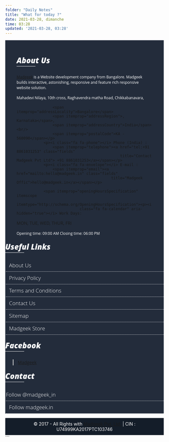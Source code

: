 ```yaml
---
folder: "Daily Notes"
title: "What for today ?"
date: 2021-03-28, dimanche
time: 03:28
updated: '2021-03-28, 03:28'
---
```


<!DOCTYPE html>
<html lang="en">
<head>
  <meta charset="UTF-8">
  <meta name="viewport" content="width=device-width, initial-scale=1.0">
  <title>DiFfrenzZ</title>
  <link rel="stylesheet" href="https://maxcdn.bootstrapcdn.com/bootstrap/4.5.2/css/bootstrap.min.css">
  <script src="https://ajax.googleapis.com/ajax/libs/jquery/3.5.1/jquery.min.js"></script>
  <script src="https://cdnjs.cloudflare.com/ajax/libs/popper.js/1.16.0/umd/popper.min.js"></script>
  <script src="https://maxcdn.bootstrapcdn.com/bootstrap/4.5.2/js/bootstrap.min.js"></script>

<style>
    
footer {
  background-color: #232c3b;
  min-height: 350px;
  font-family: 'Open Sans', sans-serif;
  padding-top: 30px
}

.footerleft {
  margin-top: 20px;
  padding: 0 36px;
}

.logofooter {
  margin-bottom: 10px;
  font-size: 25px;
  color: white;
  font-weight: 700;
}

.footerleft p {
  color: white;
  font-size: 12px !important;
  font-family: 'Open Sans', sans-serif;
  margin-bottom: 15px;
}

.footerleft p i {
  width: 20px;
  color: #fff;
}

.paddingtop-bottom {
  margin-top: 20px;
}

.footer-ul {
  list-style-type: none;
  padding-left: 0px;
  margin-left: 2px;
}

.footer-ul li {
  line-height: 29px;
  font-size: 12px;
  margin-top: 5px;
}

.footer-ul li a {
  font-size: 17px;
  text-decoration: none;
  font-weight: 200;
  color: #fff;
  transition: color 0.2s linear 0s, background 0.2s linear 0s;
  display: block;
  padding-bottom: 5px;
  border-bottom: 1px dotted #fff;
}

.footer-ul i {
  margin-right: 10px;
}

.footer-ul li a:hover {
  transition: color 0.2s linear 0s, background 0.2s linear 0s;
  color: #73b0f4;
}

.social:hover {
  -webkit-transform: scale(1.1);
  -moz-transform: scale(1.1);
  -o-transform: scale(1.1);
}

.icon-ul {
  list-style-type: none !important;
  margin: 0px;
  padding: 0px;
}

.icon-ul li {
  line-height: 75px;
  width: 100%;
  float: left;
}

.icon {
  float: left;
  margin-right: 5px;
}

.copyright {
  min-height: 40px;
  background-color: #141d29;
}

.copyright p {
  text-align: center;
  color: white;
  padding: 10px 0;
  margin-bottom: 0px;
}

.heading7 {
  position: relative;
  margin: 0 0 25px;
  color: #fff;
  padding-bottom: 5px;
  font-weight: 900;
  font-size: 24px;
  line-height: 28px;
}

.heading7:before {
  content: " ";
  position: absolute;
  left: 0;
  bottom: 0;
  width: 60px;
  height: 1px;
  background-color: #fff;
}

.post p a {
  font-size: 12px;
  color: white !important;
  line-height: 20px;
}

.post p a span {
  display: block;
  color: #8f8f8f !important;
}

.bottom_ul {
  list-style-type: none;
  float: right;
  margin-bottom: 0px;
}

.bottom_ul li {
  float: left;
  line-height: 40px;
}

.bottom_ul li:after {
  content: "/";
  color: white;
  margin-right: 8px;
  margin-left: 8px;
}

.bottom_ul li a {
  color: white;
  font-size: 12px;
}

.post a:hover {

  text-decoration: none;
}

.btn-insta {
  color: white !important;
  background: transparent;
}

.fields {
  color: white;
  font-size: 15px;
  text-decoration: none;
}
</style>
</head>
    <body>
<footer>
    <div class="container">
        <div class="row">
            <div class="col-md-4 col-sm-6 footerleft ">
                <h6 class="heading7">About Us</h6>
                <p><a href="//madgeek.in">Madgeek</a> is a Website development company from Bangalore. Madgeek builds interactive, astonishing,
                    responsive
                    and feature rich responsive website solution.</p>
                <p itemprop="address" itemscope itemtype="http://schema.org/PostalAddress"><i class="fa fa-map-pin"></i>
                    <span itemprop="streetAddress">Mahadevi Nilaya, 10th cross, Raghavendra matha Road, Chikkabanavara</span>,

                    <span itemprop="addressLocality">Bangalore</span>
                    <span itemprop="addressRegion">, Karnataka</span>,
                    <span itemprop="addressCountry">India</span><br/>
                    <span itemprop="postalCode">KA - 560090</span></p>
                <p><i class="fa fa-phone"></i> Phone (India) :
                    <span itemprop="telephone"><a href="tel:+91 8861031253" class="fields"
                                                  title="Contact Madgeek Pvt Ltd"> +91 8861031253</a></span></p>
                <p><i class="fa fa-envelope"></i> E-mail :
                    <span itemprop="email"><a href="mailto:hello@madgeek.in" class="fields"
                                              title="Madgeek Offic">hello@madgeek.in</a></span></p>

                <span itemprop="openingHoursSpecification" itemscope
                      itemtype="http://schema.org/OpeningHoursSpecification"><p><i
                                class="fa fa-calendar" aria-hidden="true"></i> Work Days:
<span itemprop="dayOfWeek" itemscope itemtype="http://schema.org/DayOfWeek">
<span itemprop="name">MON, TUE, WED, THUR, FRI</span></span></p>
                <p><i class="fa fa-clock-o" aria-hidden="true"></i> Opening time:
<span itemprop="opens" content="Please insert valid ISO 8601 date/time here. Examples: 2015-07-27 or 2015-07-27T15:30">09:00 AM</span>  <i
                            class="fa fa-clock-o" aria-hidden="true"></i>
                    Closing time:
<span itemprop="closes" content="Please insert valid ISO 8601 date/time here. Examples: 2015-07-27 or 2015-07-27T15:30">06:00 PM</span></p></span>
            </div>
            <div class="col-md-2 col-sm-6 paddingtop-bottom">
                <h6 class="heading7">Useful Links</h6>
                <ul class="footer-ul">
                    <li><a href="//madgeek.in" title="MadGeek About Us"> <i class="fa fm fa-angle-double-right"></i> About Us</a>
                    </li>
                    <li><a href="//madgeek.in" title="MadGeek Privacy Policy"> <i class="fa fm fa-angle-double-right"></i> Privacy
                            Policy</a></li>
                    <li><a href="//madgeek.in" title="madGeek Terms & Conditions"> <i class="fa fm fa-angle-double-right"></i>
                            Terms and Conditions</a></li>
                    <li><a href="//madgeek.in" title="MadGeek Contact us"> <i
                                    class="fa fm fa-angle-double-right"></i> Contact Us</a></li>
                    <li><a href="//madgeek.in" title="MadGeek SiteMap"> <i class="fa fm fa-angle-double-right"></i> Sitemap</a>
                    </li>
                    <li><a href="//madgeek.in" title="MadGeek Web Store"><i
                                    class="fa fm fa-angle-double-right"></i> Madgeek Store</a></li>
                </ul>
            </div>
            <div class="col-md-3 col-sm-6 paddingtop-bottom">
                <h6 class="heading7">Facebook</h6>
                <div class="fb-page" data-href="https://www.facebook.com/madgeek.in/" data-tabs="timeline"
                     data-small-header="true" data-width="270px" data-hide-cover="true"
                     data-height="260px"
                     data-show-facepile="true">
                    <blockquote cite="https://www.facebook.com/madgeek.in/" class="fb-xfbml-parse-ignore"><a
                                href="https://www.facebook.com/madgeek.in/">Madgeek</a></blockquote>
                </div>
            </div>
            <div class="col-md-3 col-sm-6 paddingtop-bottom">
                <h6 class="heading7">Contact</h6>
                <ul class="footer-ul">
                    <li>
                        <div class="fb-like" data-href="https://www.facebook.com/madgeek.in" data-layout="standard"
                             data-width="250px"
                             data-action="recommend" data-size="small" data-show-faces="true" data-share="true"></div>
                    </li>
                    <li>
                        <a href="https://twitter.com/madgeek_in" class="twitter-follow-button"
                           data-show-count="false">Follow @madgeek_in</a>
                        <script defer async src="https://platform.twitter.com/widgets.js" charset="utf-8"></script>
                    </li>
                    <li>
                        <div class="g-follow" data-href="https://plus.google.com/107750645446351770147"
                             data-rel="relationshipType"></div>
                        <script src="https://apis.google.com/js/platform.js" async defer></script>
                    </li>
                    <li>
                        <script defer src="//platform.linkedin.com/in.js" type="text/javascript"> lang: en_US</script>
                        <script defer type="IN/FollowCompany" data-id="7599317" data-counter="right" async></script>
                    </li>
                    <li>
                        <a class="btn btn-default btn-insta" href="https://www.instagram.com/madgeek.in/" rel="external"
                           target="_blank"><i class="fa fa-lg fa-instagram"></i> Follow madgeek.in</a>
                    </li>
                </ul>
            </div>
        </div>
    </div>
</footer>

<div class="copyright">
    <div class="container">
        <div class="col-md-12 col-sm-12">
            <p>© 2017 - All Rights with <a href="//madgeek.in">Madgeek Pvt. Ltd.</a> | CIN : U74999KA2017PTC103746</p>
        </div>
    </div>
</div>

</body>
</html>
```